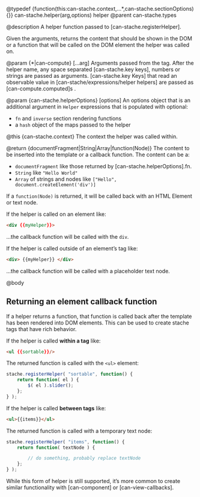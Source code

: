 @typedef {function(this:can-stache.context,...*,can-stache.sectionOptions){}} can-stache.helper(arg,options) helper
@parent can-stache.types

@description A helper function passed to [can-stache.registerHelper].

Given the arguments, returns the content that should be shown in the DOM
or a function that will be called on the DOM element the helper was
called on.

@param {*|can-compute} [...arg] Arguments passed from the tag. After the helper
name, any space separated [can-stache.key keys], numbers or
strings are passed as arguments. [can-stache.key Keys] that
read an observable value in [can-stache/expressions/helper helpers] are passed as [can-compute.computed]s .

@param {can-stache.helperOptions} [options] An options object
that is an additional argument in `Helper` expressions that is populated with optional:

- `fn` and `inverse` section rendering functions
- a `hash` object of the maps passed to the helper

@this {can-stache.context} The context the helper was
called within.

  @return {documentFragment|String|Array|function(Node)} The content to be inserted into the template or a callback function.  The content can be a:

   - `documentFragment` like those returned by [can-stache.helperOptions].fn.
   - `String` like `"Hello World"`
   - `Array` of strings and nodes like `["Hello", document.createElement('div')]`

  If a `function(Node)` is returned, it will be called back with an HTML Element or text node.  

  If the helper is called on an element like:

  ```html
  <div {{myHelper}}>
  ```

  …the callback function will be called with the `div`.  

  If the helper is called
  outside of an element’s tag like:

  ```html
  <div> {{myHelper}} </div>
  ```

  …the callback function will be called with a placeholder text node.  


@body


## Returning an element callback function

If a helper returns a function, that function is called back after
the template has been rendered into DOM elements. This can
be used to create stache tags that have rich behavior.

If the helper is called __within a tag__ like:

```html
<ul {{sortable}}/>
```

The returned function is called with the `<ul>` element:

```js
stache.registerHelper( "sortable", function() {
	return function( el ) {
		$( el ).slider();
	};
} );
```

If the helper is called __between tags__ like:

```html
<ul>{{items}}</ul>
```

The returned function is called with a temporary text node:

```js
stache.registerHelper( "items", function() {
	return function( textNode ) {

		// do something, probably replace textNode
	};
} );
```

While this form of helper is still supported, it’s more common
to create similar functionality with [can-component] or [can-view-callbacks].
